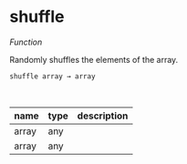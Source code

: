 # shuffle

_Function_

Randomly shuffles the elements of the array.

<pre><code>shuffle array &rarr; array</code></pre>
<br>

| name | type | description |
|------|------|-------------|
|array|any||
|array|any||



